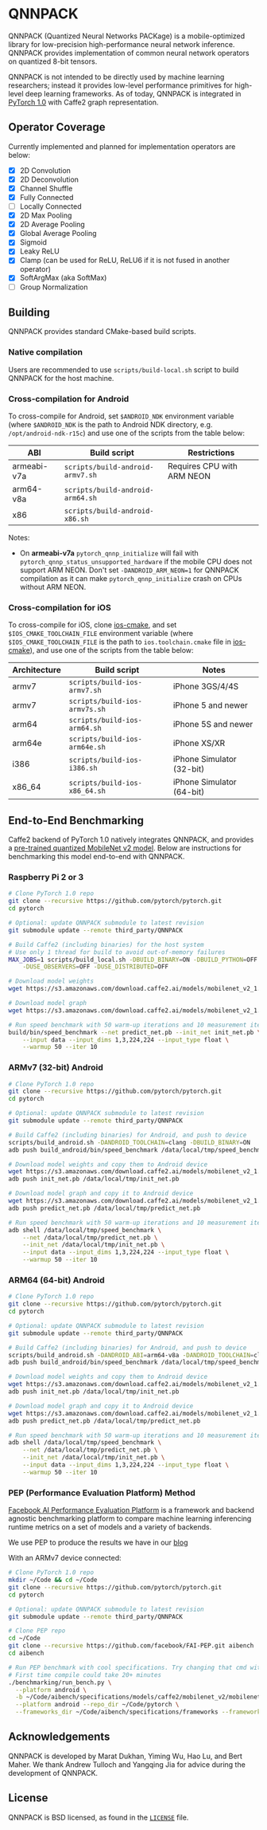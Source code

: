 # QNNPACK
QNNPACK (Quantized Neural Networks PACKage) is a mobile-optimized library for low-precision high-performance neural network inference. QNNPACK provides implementation of common neural network operators on quantized 8-bit tensors.

QNNPACK is not intended to be directly used by machine learning researchers; instead it provides low-level performance primitives for high-level deep learning frameworks. As of today, QNNPACK is integrated in [PyTorch 1.0](https://github.com/pytorch/pytorch) with Caffe2 graph representation.

## Operator Coverage

Currently implemented and planned for implementation operators are below:

- [x] 2D Convolution
- [x] 2D Deconvolution
- [x] Channel Shuffle
- [x] Fully Connected
- [ ] Locally Connected
- [x] 2D Max Pooling
- [x] 2D Average Pooling
- [x] Global Average Pooling
- [x] Sigmoid
- [x] Leaky ReLU
- [x] Clamp (can be used for ReLU, ReLU6 if it is not fused in another operator)
- [x] SoftArgMax (aka SoftMax)
- [ ] Group Normalization

## Building

QNNPACK provides standard CMake-based build scripts.

### Native compilation

Users are recommended to use `scripts/build-local.sh` script to build QNNPACK for the host machine.

### Cross-compilation for Android

To cross-compile for Android, set `$ANDROID_NDK` environment variable (where `$ANDROID_NDK` is the path to Android NDK directory, e.g. `/opt/android-ndk-r15c`) and use one of the scripts from the table below:

| ABI         | Build script                     | Restrictions               |
| ----------- | ---------------------------------| -------------------------- |
| armeabi-v7a | `scripts/build-android-armv7.sh` | Requires CPU with ARM NEON |
| arm64-v8a   | `scripts/build-android-arm64.sh` |                            |
| x86         | `scripts/build-android-x86.sh`   |                            |

Notes:
- On **armeabi-v7a** `pytorch_qnnp_initialize` will fail with `pytorch_qnnp_status_unsupported_hardware` if the mobile CPU does not support ARM NEON. Don't set `-DANDROID_ARM_NEON=1` for QNNPACK compilation as it can make `pytorch_qnnp_initialize` crash on CPUs without ARM NEON.

### Cross-compilation for iOS

To cross-compile for iOS, clone [ios-cmake](https://github.com/leetal/ios-cmake), and set `$IOS_CMAKE_TOOLCHAIN_FILE` environment variable (where `$IOS_CMAKE_TOOLCHAIN_FILE` is the path to `ios.toolchain.cmake` file in [ios-cmake](https://github.com/leetal/ios-cmake)), and use one of the scripts from the table below:

| Architecture | Build script                  | Notes                     |
| ------------ | ----------------------------- | ------------------------- |
| armv7        | `scripts/build-ios-armv7.sh`  | iPhone 3GS/4/4S           |
| armv7        | `scripts/build-ios-armv7s.sh` | iPhone 5 and newer        |
| arm64        | `scripts/build-ios-arm64.sh`  | iPhone 5S and newer       |
| arm64e       | `scripts/build-ios-arm64e.sh` | iPhone XS/XR              |
| i386         | `scripts/build-ios-i386.sh`   | iPhone Simulator (32-bit) |
| x86_64       | `scripts/build-ios-x86_64.sh` | iPhone Simulator (64-bit) |

## End-to-End Benchmarking

Caffe2 backend of PyTorch 1.0 natively integrates QNNPACK, and provides a [pre-trained quantized MobileNet v2 model](https://github.com/caffe2/models/tree/master/mobilenet_v2_quantized). Below are instructions for benchmarking this model end-to-end with QNNPACK.

### Raspberry Pi 2 or 3

```bash
# Clone PyTorch 1.0 repo
git clone --recursive https://github.com/pytorch/pytorch.git
cd pytorch

# Optional: update QNNPACK submodule to latest revision
git submodule update --remote third_party/QNNPACK

# Build Caffe2 (including binaries) for the host system
# Use only 1 thread for build to avoid out-of-memory failures
MAX_JOBS=1 scripts/build_local.sh -DBUILD_BINARY=ON -DBUILD_PYTHON=OFF \
    -DUSE_OBSERVERS=OFF -DUSE_DISTRIBUTED=OFF

# Download model weights
wget https://s3.amazonaws.com/download.caffe2.ai/models/mobilenet_v2_1.0_224_quant/init_net.pb

# Download model graph
wget https://s3.amazonaws.com/download.caffe2.ai/models/mobilenet_v2_1.0_224_quant/predict_net.pb

# Run speed benchmark with 50 warm-up iterations and 10 measurement iterations
build/bin/speed_benchmark --net predict_net.pb --init_net init_net.pb \
    --input data --input_dims 1,3,224,224 --input_type float \
    --warmup 50 --iter 10
```

### ARMv7 (32-bit) Android

```bash
# Clone PyTorch 1.0 repo
git clone --recursive https://github.com/pytorch/pytorch.git
cd pytorch

# Optional: update QNNPACK submodule to latest revision
git submodule update --remote third_party/QNNPACK

# Build Caffe2 (including binaries) for Android, and push to device
scripts/build_android.sh -DANDROID_TOOLCHAIN=clang -DBUILD_BINARY=ON
adb push build_android/bin/speed_benchmark /data/local/tmp/speed_benchmark

# Download model weights and copy them to Android device
wget https://s3.amazonaws.com/download.caffe2.ai/models/mobilenet_v2_1.0_224_quant/init_net.pb
adb push init_net.pb /data/local/tmp/init_net.pb

# Download model graph and copy it to Android device
wget https://s3.amazonaws.com/download.caffe2.ai/models/mobilenet_v2_1.0_224_quant/predict_net.pb
adb push predict_net.pb /data/local/tmp/predict_net.pb

# Run speed benchmark with 50 warm-up iterations and 10 measurement iterations
adb shell /data/local/tmp/speed_benchmark \
    --net /data/local/tmp/predict_net.pb \
    --init_net /data/local/tmp/init_net.pb \
    --input data --input_dims 1,3,224,224 --input_type float \
    --warmup 50 --iter 10
```

### ARM64 (64-bit) Android

```bash
# Clone PyTorch 1.0 repo
git clone --recursive https://github.com/pytorch/pytorch.git
cd pytorch

# Optional: update QNNPACK submodule to latest revision
git submodule update --remote third_party/QNNPACK

# Build Caffe2 (including binaries) for Android, and push to device
scripts/build_android.sh -DANDROID_ABI=arm64-v8a -DANDROID_TOOLCHAIN=clang -DBUILD_BINARY=ON
adb push build_android/bin/speed_benchmark /data/local/tmp/speed_benchmark

# Download model weights and copy them to Android device
wget https://s3.amazonaws.com/download.caffe2.ai/models/mobilenet_v2_1.0_224_quant/init_net.pb
adb push init_net.pb /data/local/tmp/init_net.pb

# Download model graph and copy it to Android device
wget https://s3.amazonaws.com/download.caffe2.ai/models/mobilenet_v2_1.0_224_quant/predict_net.pb
adb push predict_net.pb /data/local/tmp/predict_net.pb

# Run speed benchmark with 50 warm-up iterations and 10 measurement iterations
adb shell /data/local/tmp/speed_benchmark \
    --net /data/local/tmp/predict_net.pb \
    --init_net /data/local/tmp/init_net.pb \
    --input data --input_dims 1,3,224,224 --input_type float \
    --warmup 50 --iter 10
```

### PEP (Performance Evaluation Platform) Method

[Facebook AI Performance Evaluation Platform](https://github.com/facebook/FAI-PEP) is a framework and backend agnostic benchmarking platform to compare machine learning inferencing runtime metrics on a set of models and a variety of backends.

We use PEP to produce the results we have in our [blog](https://code.fb.com/ml-applications/qnnpack/)

With an ARMv7 device connected:

```bash
# Clone PyTorch 1.0 repo
mkdir ~/Code && cd ~/Code
git clone --recursive https://github.com/pytorch/pytorch.git
cd pytorch

# Optional: update QNNPACK submodule to latest revision
git submodule update --remote third_party/QNNPACK

# Clone PEP repo
cd ~/Code
git clone --recursive https://github.com/facebook/FAI-PEP.git aibench
cd aibench

# Run PEP benchmark with cool specifications. Try changing that cmd with more specifications!
# First time compile could take 20+ minutes
./benchmarking/run_bench.py \
  --platform android \
  -b ~/Code/aibench/specifications/models/caffe2/mobilenet_v2/mobilenet_v2_quant.json \
  --platform android --repo_dir ~/Code/pytorch \
  --frameworks_dir ~/Code/aibench/specifications/frameworks --framework caffe2
```

## Acknowledgements

QNNPACK is developed by Marat Dukhan, Yiming Wu, Hao Lu, and Bert Maher. We thank Andrew Tulloch and Yangqing Jia for advice during the development of QNNPACK.

## License

QNNPACK is BSD licensed, as found in the [`LICENSE`](LICENSE) file.
